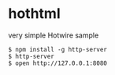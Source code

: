 # hothtml
very simple Hotwire sample

```
$ npm install -g http-server
$ http-server
$ open http://127.0.0.1:8080
```
